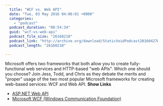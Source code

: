 ```yaml
---
  title: "WCF vs. Web API"
  date: "Tue, 03 May 2016 04:06:01 +0000"
  categories: 
    - "podcast"
  podcast_duration: "00:54:34"
  guid: "wcf-vs-web-api"
  podcast_file_size: "26168210"
  podcast_link: "http://archive.org/download/StaticVoidPodcast20160427WCFvsWebAPI/StaticVoidPodcast-20160427-WCFvsWebAPI.mp3"
  podcast_length: "26168210"

---
```

Microsoft offers two frameworks that both allow you to create fully-functional web services and HTTP-based "web APIs". Which one should you choose? Join Jess, Todd, and Chris as they debate the merits and "proper" usage of the two most popular Microsoft frameworks for creating web-based services: WCF and Web API. **Show Links**

*   [ASP.NET Web API](http://www.asp.net/web-api)
*   [Microsoft WCF (Windows Communication Foundation)](https://msdn.microsoft.com/en-us/library/dd456779(v=vs.110).aspx)
